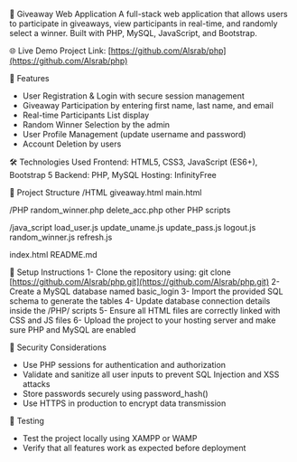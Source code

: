 🎁 Giveaway Web Application
A full-stack web application that allows users to participate in giveaways, view participants in real-time, and randomly select a winner.
Built with PHP, MySQL, JavaScript, and Bootstrap.

🌐 Live Demo
Project Link: [https://github.com/Alsrab/php](https://github.com/Alsrab/php)

🚀 Features

* User Registration & Login with secure session management
* Giveaway Participation by entering first name, last name, and email
* Real-time Participants List display
* Random Winner Selection by the admin
* User Profile Management (update username and password)
* Account Deletion by users

🛠️ Technologies Used
Frontend: HTML5, CSS3, JavaScript (ES6+), Bootstrap 5
Backend: PHP, MySQL
Hosting: InfinityFree

📂 Project Structure
/HTML
giveaway.html
main.html

/PHP
random\_winner.php
delete\_acc.php
other PHP scripts

/java\_script
load\_user.js
update\_uname.js
update\_pass.js
logout.js
random\_winner.js
refresh.js

index.html
README.md

📌 Setup Instructions
1- Clone the repository using: git clone [https://github.com/Alsrab/php.git](https://github.com/Alsrab/php.git)
2- Create a MySQL database named basic\_login
3- Import the provided SQL schema to generate the tables
4- Update database connection details inside the /PHP/ scripts
5- Ensure all HTML files are correctly linked with CSS and JS files
6- Upload the project to your hosting server and make sure PHP and MySQL are enabled

🔐 Security Considerations

* Use PHP sessions for authentication and authorization
* Validate and sanitize all user inputs to prevent SQL Injection and XSS attacks
* Store passwords securely using password\_hash()
* Use HTTPS in production to encrypt data transmission

🧪 Testing

* Test the project locally using XAMPP or WAMP
* Verify that all features work as expected before deployment
